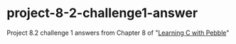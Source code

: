 # project-8-2-challenge1-answer
Project 8.2 challenge 1 answers from Chapter 8 of "[Learning C with Pebble](http://pbl.io/cbook)"
